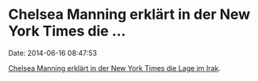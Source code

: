Chelsea Manning erklärt in der New York Times die \...
======================================================

Date: 2014-06-16 08:47:53

[Chelsea Manning erklärt in der New York Times die Lage im
Irak](http://www.nytimes.com/2014/06/15/opinion/sunday/chelsea-manning-the-us-militarys-campaign-against-media-freedom.html).
